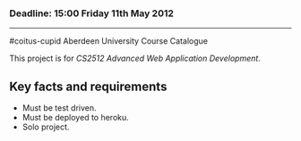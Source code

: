 ### Deadline: 15:00 Friday 11th May 2012 
------------

#coitus-cupid Aberdeen University Course Catalogue

This project is for _CS2512 Advanced Web Application Development_.

## Key facts and requirements



* Must be test driven.
* Must be deployed to heroku.
* Solo project.

